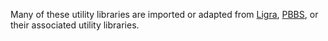 Many of these utility libraries are imported or adapted from
[Ligra](http://jshun.github.io/ligra/),
[PBBS](http://www.cs.cmu.edu/~pbbs/index.html), or their associated utility
libraries.
